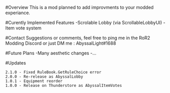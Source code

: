 #Overview
This is a mod planned to add improvments to your modded experiance.

#Curently Implemented Features
-Scrolable Lobby (via ScrollableLobbyUI)
-Item vote system

#Contact
Suggestions or comments, feel free to ping me in the RoR2 Modding Discord or just DM me : AbyssalLight#1688

#Future Plans
-Many aesthetic changes
-...

#Updates
```
2.1.0 - Fixed RuleBook.GetRuleChoice error
2.0.0 - Re-release as AbyssalLobby
1.0.1 - Equipment reorder
1.0.0 - Release on Thunderstore as AbyssalItemVotes
```
